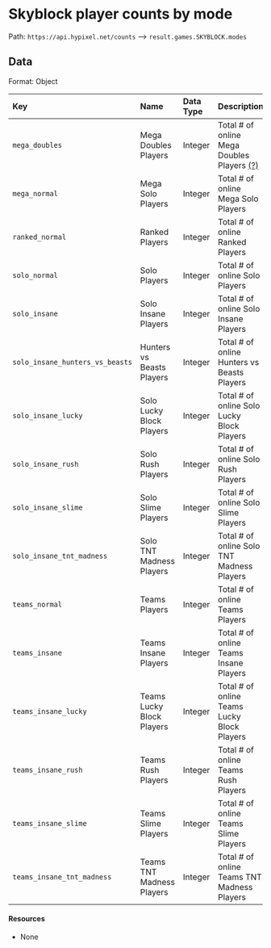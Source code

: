 # Skyblock player counts by mode
Path: `https://api.hypixel.net/counts` --> `result.games.SKYBLOCK.modes`

## Data
Format: Object

|Key|Name|Data Type|Description|
|:-|:-|:-|:-|
|`mega_doubles`|Mega Doubles Players|Integer|Total # of online Mega Doubles Players [(?)](https://github.com/HypixelCommunity/Hypixel-Api-Documentation/issues/5)|
|`mega_normal`|Mega Solo Players|Integer|Total # of online Mega Solo Players|
|`ranked_normal`|Ranked Players|Integer|Total # of online Ranked Players|
|`solo_normal`|Solo Players|Integer|Total # of online Solo Players|
|`solo_insane`|Solo Insane Players|Integer|Total # of online Solo Insane Players|
|`solo_insane_hunters_vs_beasts`|Hunters vs Beasts Players|Integer|Total # of online Hunters vs Beasts Players|
|`solo_insane_lucky`|Solo Lucky Block Players|Integer|Total # of online Solo Lucky Block Players|
|`solo_insane_rush`|Solo Rush Players|Integer|Total # of online Solo Rush Players|
|`solo_insane_slime`|Solo Slime Players|Integer|Total # of online Solo Slime Players|
|`solo_insane_tnt_madness`|Solo TNT Madness Players|Integer|Total # of online Solo TNT Madness Players|
|`teams_normal`|Teams Players|Integer|Total # of online Teams Players|
|`teams_insane`|Teams Insane Players|Integer|Total # of online Teams Insane Players|
|`teams_insane_lucky`|Teams Lucky Block Players|Integer|Total # of online Teams Lucky Block Players|
|`teams_insane_rush`|Teams Rush Players|Integer|Total # of online Teams Rush Players|
|`teams_insane_slime`|Teams Slime Players|Integer|Total # of online Teams Slime Players|
|`teams_insane_tnt_madness`|Teams TNT Madness Players|Integer|Total # of online Teams TNT Madness Players|

#### Resources
- None